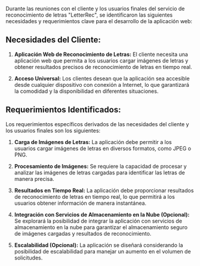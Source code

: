Durante las reuniones con el cliente y los usuarios finales del servicio de reconocimiento de letras "LetterRec", se identificaron las siguientes necesidades y requerimientos clave para el desarrollo de la aplicación web:

## Necesidades del Cliente:

1. **Aplicación Web de Reconocimiento de Letras:** El cliente necesita una aplicación web que permita a los usuarios cargar imágenes de letras y obtener resultados precisos de reconocimiento de letras en tiempo real.

2. **Acceso Universal:** Los clientes desean que la aplicación sea accesible desde cualquier dispositivo con conexión a Internet, lo que garantizará la comodidad y la disponibilidad en diferentes situaciones.

## Requerimientos Identificados:

Los requerimientos específicos derivados de las necesidades del cliente y los usuarios finales son los siguientes:

1. **Carga de Imágenes de Letras:** La aplicación debe permitir a los usuarios cargar imágenes de letras en diversos formatos, como JPEG o PNG.

2. **Procesamiento de Imágenes:** Se requiere la capacidad de procesar y analizar las imágenes de letras cargadas para identificar las letras de manera precisa.

3. **Resultados en Tiempo Real:** La aplicación debe proporcionar resultados de reconocimiento de letras en tiempo real, lo que permitirá a los usuarios obtener información de manera instantánea.

4. **Integración con Servicios de Almacenamiento en la Nube (Opcional):** Se explorará la posibilidad de integrar la aplicación con servicios de almacenamiento en la nube para garantizar el almacenamiento seguro de imágenes cargadas y resultados de reconocimiento.

5. **Escalabilidad (Opcional):** La aplicación se diseñará considerando la posibilidad de escalabilidad para manejar un aumento en el volumen de solicitudes.

